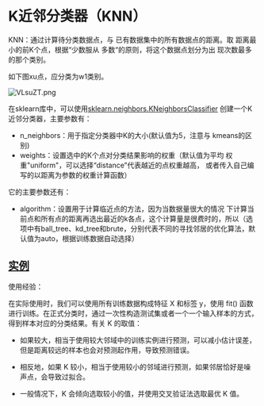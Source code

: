 # K近邻分类器（KNN）

KNN：通过计算待分类数据点，与 已有数据集中的所有数据点的距离。取 距离最小的前K个点，根据“少数服从 多数“的原则，将这个数据点划分为出 现次数最多的那个类别。

如下图xu点，应分类为w1类别。

![VLsuZT.png](https://s2.ax1x.com/2019/06/18/VLsuZT.png)

在sklearn库中，可以使用[sklearn.neighbors.KNeighborsClassifier](https://scikit-learn.org/stable/modules/generated/sklearn.neighbors.KNeighborsClassifier.html) 创建一个K近邻分类器，主要参数有：

- n_neighbors：用于指定分类器中K的大小(默认值为5，注意与 kmeans的区别) 
- weights：设置选中的K个点对分类结果影响的权重（默认值为平均 权重"uniform"，可以选择“distance”代表越近的点权重越高， 或者传入自己编写的以距离为参数的权重计算函数）

它的主要参数还有：

- algorithm：设置用于计算临近点的方法，因为当数据量很大的情况 下计算当前点和所有点的距离再选出最近的k各点，这个计算量是很费时的，所以（选项中有ball_tree、kd_tree和brute，分别代表不同的寻找邻居的优化算法，默认值为auto，根据训练数据自动选择）

## [实例](https://github.com/liangzechao/PythonSklearnML/blob/master/2.分类/2.1KNN/KNNClassifier.py)


使用经验：

在实际使用时，我们可以使用所有训练数据构成特征 X 和标签 y，使用 fit() 函数进行训练。在正式分类时，通过一次性构造测试集或者一个一个输入样本的方式，得到样本对应的分类结果。有关 K 的取值：

- 如果较大，相当于使用较大邻域中的训练实例进行预测，可以减小估计误差， 但是距离较远的样本也会对预测起作用，导致预测错误。

- 相反地，如果 K 较小，相当于使用较小的邻域进行预测，如果邻居恰好是噪 声点，会导致过拟合。

- 一般情况下，K 会倾向选取较小的值，并使用交叉验证法选取最优 K 值。
